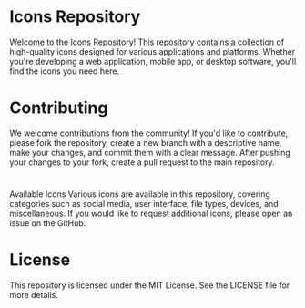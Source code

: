 # Icons Repository

Welcome to the Icons Repository! This repository contains a collection of high-quality icons designed for various applications and platforms. Whether you're developing a web application, mobile app, or desktop software, you'll find the icons you need here.

# Contributing
We welcome contributions from the community! If you'd like to contribute, please fork the repository, create a new branch with a descriptive name, make your changes, and commit them with a clear message. After pushing your changes to your fork, create a pull request to the main repository.

# 
Available Icons
Various icons are available in this repository, covering categories such as social media, user interface, file types, devices, and miscellaneous.
If you would like to request additional icons, please open an issue on the GitHub.

# License
This repository is licensed under the MIT License. See the LICENSE file for more details.
